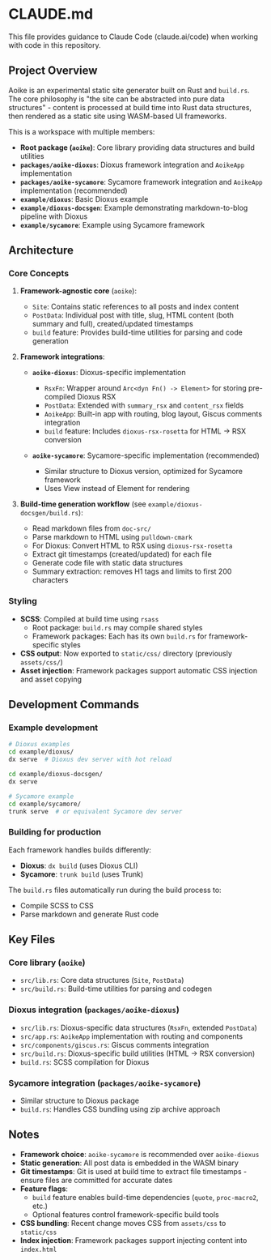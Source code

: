 # CLAUDE.md

This file provides guidance to Claude Code (claude.ai/code) when working with code in this repository.

## Project Overview

Aoike is an experimental static site generator built on Rust and `build.rs`. The core philosophy is "the site can be abstracted into pure data structures" - content is processed at build time into Rust data structures, then rendered as a static site using WASM-based UI frameworks.

This is a workspace with multiple members:
- **Root package (`aoike`)**: Core library providing data structures and build utilities
- **`packages/aoike-dioxus`**: Dioxus framework integration and `AoikeApp` implementation
- **`packages/aoike-sycamore`**: Sycamore framework integration and `AoikeApp` implementation (recommended)
- **`example/dioxus`**: Basic Dioxus example
- **`example/dioxus-docsgen`**: Example demonstrating markdown-to-blog pipeline with Dioxus
- **`example/sycamore`**: Example using Sycamore framework

## Architecture

### Core Concepts

1. **Framework-agnostic core** (`aoike`):
   - `Site`: Contains static references to all posts and index content
   - `PostData`: Individual post with title, slug, HTML content (both summary and full), created/updated timestamps
   - `build` feature: Provides build-time utilities for parsing and code generation

2. **Framework integrations**:
   - **`aoike-dioxus`**: Dioxus-specific implementation
     - `RsxFn`: Wrapper around `Arc<dyn Fn() -> Element>` for storing pre-compiled Dioxus RSX
     - `PostData`: Extended with `summary_rsx` and `content_rsx` fields
     - `AoikeApp`: Built-in app with routing, blog layout, Giscus comments integration
     - `build` feature: Includes `dioxus-rsx-rosetta` for HTML → RSX conversion

   - **`aoike-sycamore`**: Sycamore-specific implementation (recommended)
     - Similar structure to Dioxus version, optimized for Sycamore framework
     - Uses View instead of Element for rendering

3. **Build-time generation workflow** (see `example/dioxus-docsgen/build.rs`):
   - Read markdown files from `doc-src/`
   - Parse markdown to HTML using `pulldown-cmark`
   - For Dioxus: Convert HTML to RSX using `dioxus-rsx-rosetta`
   - Extract git timestamps (created/updated) for each file
   - Generate code file with static data structures
   - Summary extraction: removes H1 tags and limits to first 200 characters

### Styling

- **SCSS**: Compiled at build time using `rsass`
  - Root package: `build.rs` may compile shared styles
  - Framework packages: Each has its own `build.rs` for framework-specific styles
- **CSS output**: Now exported to `static/css/` directory (previously `assets/css/`)
- **Asset injection**: Framework packages support automatic CSS injection and asset copying

## Development Commands

### Example development
```bash
# Dioxus examples
cd example/dioxus/
dx serve  # Dioxus dev server with hot reload

cd example/dioxus-docsgen/
dx serve

# Sycamore example
cd example/sycamore/
trunk serve  # or equivalent Sycamore dev server
```

### Building for production
Each framework handles builds differently:
- **Dioxus**: `dx build` (uses Dioxus CLI)
- **Sycamore**: `trunk build` (uses Trunk)

The `build.rs` files automatically run during the build process to:
- Compile SCSS to CSS
- Parse markdown and generate Rust code

## Key Files

### Core library (`aoike`)
- `src/lib.rs`: Core data structures (`Site`, `PostData`)
- `src/build.rs`: Build-time utilities for parsing and codegen

### Dioxus integration (`packages/aoike-dioxus`)
- `src/lib.rs`: Dioxus-specific data structures (`RsxFn`, extended `PostData`)
- `src/app.rs`: `AoikeApp` implementation with routing and components
- `src/components/giscus.rs`: Giscus comments integration
- `src/build.rs`: Dioxus-specific build utilities (HTML → RSX conversion)
- `build.rs`: SCSS compilation for Dioxus

### Sycamore integration (`packages/aoike-sycamore`)
- Similar structure to Dioxus package
- `build.rs`: Handles CSS bundling using zip archive approach

## Notes

- **Framework choice**: `aoike-sycamore` is recommended over `aoike-dioxus`
- **Static generation**: All post data is embedded in the WASM binary
- **Git timestamps**: Git is used at build time to extract file timestamps - ensure files are committed for accurate dates
- **Feature flags**:
  - `build` feature enables build-time dependencies (`quote`, `proc-macro2`, etc.)
  - Optional features control framework-specific build tools
- **CSS bundling**: Recent change moves CSS from `assets/css` to `static/css`
- **Index injection**: Framework packages support injecting content into `index.html`
